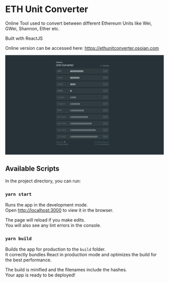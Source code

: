 # ETH Unit Converter

Online Tool used to convert between different Ethereum Units like Wei, GWei, Shannon, Ether etc.

Built with ReactJS

Online version can be accessed here: https://ethunitconverter.osoian.com

![Screenshot](/public/og-image-fb.png?raw=true)

## Available Scripts

In the project directory, you can run:

### `yarn start`

Runs the app in the development mode.<br />
Open [http://localhost:3000](http://localhost:3000) to view it in the browser.

The page will reload if you make edits.<br />
You will also see any lint errors in the console.

### `yarn build`

Builds the app for production to the `build` folder.<br />
It correctly bundles React in production mode and optimizes the build for the best performance.

The build is minified and the filenames include the hashes.<br />
Your app is ready to be deployed!
